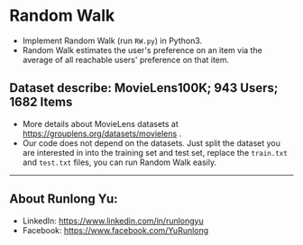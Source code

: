 # Random Walk

- Implement Random Walk (run `RW.py`) in Python3.  
- Random Walk estimates the user's preference on an item via the average of all reachable users' preference on that item.

## Dataset describe: MovieLens100K; 943 Users; 1682 Items  
- More details about MovieLens datasets at https://grouplens.org/datasets/movielens .  
- Our code does not depend on the datasets. Just split the dataset you are interested in into the training set and test set, replace the `train.txt` and `test.txt` files, you can run Random Walk easily.

---

## About Runlong Yu:

- LinkedIn: https://www.linkedin.com/in/runlongyu  
- Facebook: https://www.facebook.com/YuRunlong

